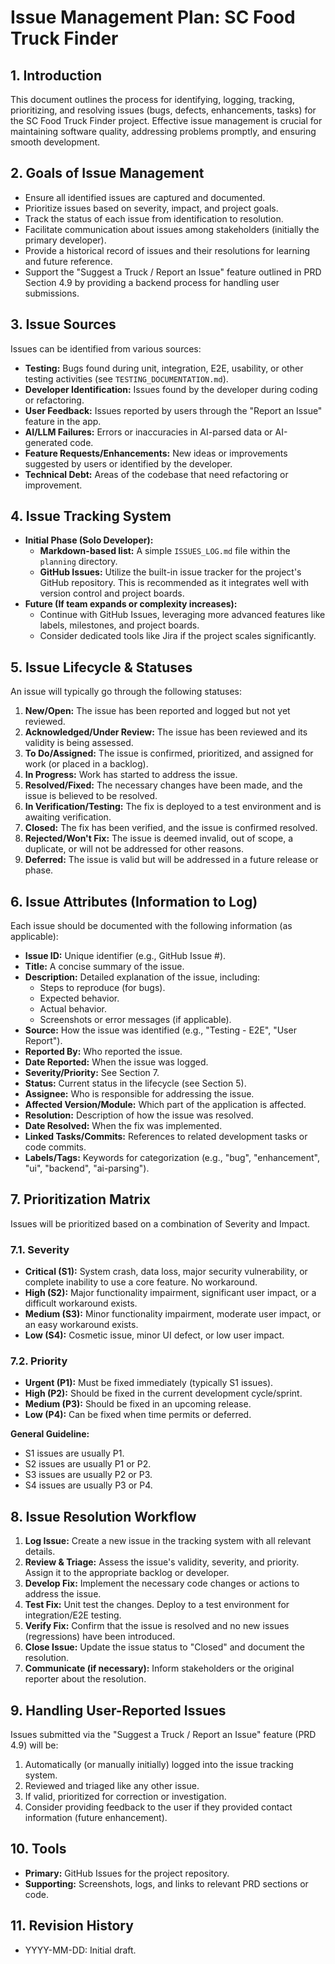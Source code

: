 # Issue Management Plan: SC Food Truck Finder

## 1. Introduction

This document outlines the process for identifying, logging, tracking, prioritizing, and resolving issues (bugs, defects, enhancements, tasks) for the SC Food Truck Finder project. Effective issue management is crucial for maintaining software quality, addressing problems promptly, and ensuring smooth development.

## 2. Goals of Issue Management

*   Ensure all identified issues are captured and documented.
*   Prioritize issues based on severity, impact, and project goals.
*   Track the status of each issue from identification to resolution.
*   Facilitate communication about issues among stakeholders (initially the primary developer).
*   Provide a historical record of issues and their resolutions for learning and future reference.
*   Support the "Suggest a Truck / Report an Issue" feature outlined in PRD Section 4.9 by providing a backend process for handling user submissions.

## 3. Issue Sources

Issues can be identified from various sources:

*   **Testing:** Bugs found during unit, integration, E2E, usability, or other testing activities (see `TESTING_DOCUMENTATION.md`).
*   **Developer Identification:** Issues found by the developer during coding or refactoring.
*   **User Feedback:** Issues reported by users through the "Report an Issue" feature in the app.
*   **AI/LLM Failures:** Errors or inaccuracies in AI-parsed data or AI-generated code.
*   **Feature Requests/Enhancements:** New ideas or improvements suggested by users or identified by the developer.
*   **Technical Debt:** Areas of the codebase that need refactoring or improvement.

## 4. Issue Tracking System

*   **Initial Phase (Solo Developer):**
    *   **Markdown-based list:** A simple `ISSUES_LOG.md` file within the `planning` directory.
    *   **GitHub Issues:** Utilize the built-in issue tracker for the project's GitHub repository. This is recommended as it integrates well with version control and project boards.
*   **Future (If team expands or complexity increases):**
    *   Continue with GitHub Issues, leveraging more advanced features like labels, milestones, and project boards.
    *   Consider dedicated tools like Jira if the project scales significantly.

## 5. Issue Lifecycle & Statuses

An issue will typically go through the following statuses:

1.  **New/Open:** The issue has been reported and logged but not yet reviewed.
2.  **Acknowledged/Under Review:** The issue has been reviewed and its validity is being assessed.
3.  **To Do/Assigned:** The issue is confirmed, prioritized, and assigned for work (or placed in a backlog).
4.  **In Progress:** Work has started to address the issue.
5.  **Resolved/Fixed:** The necessary changes have been made, and the issue is believed to be resolved.
6.  **In Verification/Testing:** The fix is deployed to a test environment and is awaiting verification.
7.  **Closed:** The fix has been verified, and the issue is confirmed resolved.
8.  **Rejected/Won't Fix:** The issue is deemed invalid, out of scope, a duplicate, or will not be addressed for other reasons.
9.  **Deferred:** The issue is valid but will be addressed in a future release or phase.

## 6. Issue Attributes (Information to Log)

Each issue should be documented with the following information (as applicable):

*   **Issue ID:** Unique identifier (e.g., GitHub Issue #).
*   **Title:** A concise summary of the issue.
*   **Description:** Detailed explanation of the issue, including:
    *   Steps to reproduce (for bugs).
    *   Expected behavior.
    *   Actual behavior.
    *   Screenshots or error messages (if applicable).
*   **Source:** How the issue was identified (e.g., "Testing - E2E", "User Report").
*   **Reported By:** Who reported the issue.
*   **Date Reported:** When the issue was logged.
*   **Severity/Priority:** See Section 7.
*   **Status:** Current status in the lifecycle (see Section 5).
*   **Assignee:** Who is responsible for addressing the issue.
*   **Affected Version/Module:** Which part of the application is affected.
*   **Resolution:** Description of how the issue was resolved.
*   **Date Resolved:** When the fix was implemented.
*   **Linked Tasks/Commits:** References to related development tasks or code commits.
*   **Labels/Tags:** Keywords for categorization (e.g., "bug", "enhancement", "ui", "backend", "ai-parsing").

## 7. Prioritization Matrix

Issues will be prioritized based on a combination of Severity and Impact.

### 7.1. Severity

*   **Critical (S1):** System crash, data loss, major security vulnerability, or complete inability to use a core feature. No workaround.
*   **High (S2):** Major functionality impairment, significant user impact, or a difficult workaround exists.
*   **Medium (S3):** Minor functionality impairment, moderate user impact, or an easy workaround exists.
*   **Low (S4):** Cosmetic issue, minor UI defect, or low user impact.

### 7.2. Priority

*   **Urgent (P1):** Must be fixed immediately (typically S1 issues).
*   **High (P2):** Should be fixed in the current development cycle/sprint.
*   **Medium (P3):** Should be fixed in an upcoming release.
*   **Low (P4):** Can be fixed when time permits or deferred.

**General Guideline:**
*   S1 issues are usually P1.
*   S2 issues are usually P1 or P2.
*   S3 issues are usually P2 or P3.
*   S4 issues are usually P3 or P4.

## 8. Issue Resolution Workflow

1.  **Log Issue:** Create a new issue in the tracking system with all relevant details.
2.  **Review & Triage:** Assess the issue's validity, severity, and priority. Assign it to the appropriate backlog or developer.
3.  **Develop Fix:** Implement the necessary code changes or actions to address the issue.
4.  **Test Fix:** Unit test the changes. Deploy to a test environment for integration/E2E testing.
5.  **Verify Fix:** Confirm that the issue is resolved and no new issues (regressions) have been introduced.
6.  **Close Issue:** Update the issue status to "Closed" and document the resolution.
7.  **Communicate (if necessary):** Inform stakeholders or the original reporter about the resolution.

## 9. Handling User-Reported Issues

Issues submitted via the "Suggest a Truck / Report an Issue" feature (PRD 4.9) will be:

1.  Automatically (or manually initially) logged into the issue tracking system.
2.  Reviewed and triaged like any other issue.
3.  If valid, prioritized for correction or investigation.
4.  Consider providing feedback to the user if they provided contact information (future enhancement).

## 10. Tools

*   **Primary:** GitHub Issues for the project repository.
*   **Supporting:** Screenshots, logs, and links to relevant PRD sections or code.

## 11. Revision History

*   YYYY-MM-DD: Initial draft.
